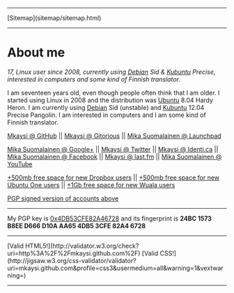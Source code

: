 <!DOCTYPE html> 

<html>

<head>
<meta name="description" content="A little information about me and links to my social media accounts and referral links to give you and me more space (or whatever they give) in different services :)" />

<meta name="keywords" content="about,me,Mkaysi,Mika,Suomalainen,GitHub,Gitorious,Google,Twitter,Identi.ca,Facebook,Last.fm,YouTube,Debian,Ubuntu,Linux,computers,Dropbox,Ubuntu,one,u1,Lacie,Wuala,valid,HTML5,referral,promo,code" />

<meta name="author" content="Mika Suomalainen" />

<meta charset="UTF-8" />

<link rel="canonical" href="http://mkaysi.github.com/index.html">

<title>Mkaysi's homepage</title>

<link rel="stylesheet" type="text/css" href="tyyli.css" />

</head>
<hr/>
[Sitemap](sitemap/sitemap.html)
<hr/>

# About me

<em>17, Linux user since 2008, currently using [Debian] Sid & [Kubuntu] Precise, interested in computers and some kind of Finnish translator.</em>

<!-- Now it's somewhere where I can copy-paste it easily to social media services :D -->

I am seventeen years old, even though people often think that I am older. I started using Linux in 2008 and the distribution was [Ubuntu] 8.04 Hardy Heron. I am currently using [Debian] Sid (unstable) and [Kubuntu] 12.04 Precise Pangolin. I am interested in computers and I am some kind of Finnish translator.

[Debian]:http://www.debian.org/
[Kubuntu]:http://www.kubuntu.org/
[Ubuntu]:http://www.ubuntu.com/

<a href="https://github.com/Mkaysi" >Mkaysi @ GitHub</a> || <a href="https://gitorious.org/~mkaysi" >Mkaysi @ Gitorious</a> || <a href="https://launchpad.net/~mkaysi" >Mika Suomalainen @ Launchpad</a> 

<a href="https://plus.google.com/113787158024729598288/posts" >Mika Suomalainen @ Google+</a> || <a href="https://twitter.com/Mkaysi" >Mkaysi @ Twitter</a> || <a href="https://identi.ca/mkaysi" >Mkaysi @ Identi.ca</a> || <a href="https://www.facebook.com/mika.suomalainen" >Mika Suomalainen @ Facebook</a> || <a href="http://www.last.fm/user/Mkaysi" >Mkaysi @ last.fm</a> || <a href="https://www.youtube.com/user/Mkaysi1" >Mika Suomalainen @ YouTube</a>

<a href="http://db.tt/y7fPYse" >+500mb free space for new Dropbox users</a> || <a href="https://one.ubuntu.com/referrals/referee/386817/" >+500mb free space for new Ubuntu One users</a> || <a href="http://www.wuala.com/referral/KBM7654P7HB37KBN4MCF" > +1Gb free space for new Wuala users </a>

[PGP signed version of accounts above](socialmedia.txt)

[GH pages]:http://pages.github.com/

<hr/>

My PGP key is [0x4DB53CFE82A46728] and its fingerprint is <strong>24BC 1573 B8EE D666 D10A  AA65 4DB5 3CFE 82A4 6728</strong>

[0x4DB53CFE82A46728]:PGP/0x82A46728.txt

<hr/>
<p>
[Valid HTML5!](http://validator.w3.org/check?uri=http%3A%2F%2Fmkaysi.github.com%2F)
[Valid CSS!](http://jigsaw.w3.org/css-validator/validator?uri=mkaysi.github.com&profile=css3&usermedium=all&warning=1&vextwarning=)
</p>
<hr/>
</body>
</HTML>
